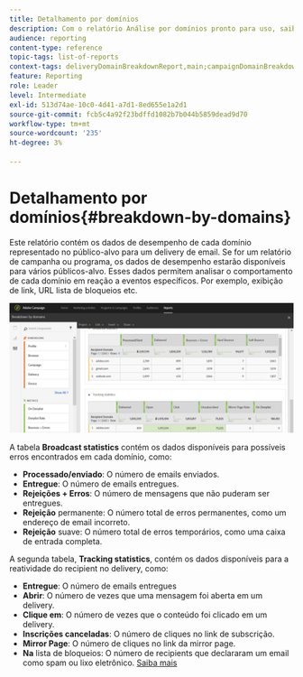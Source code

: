 ```yaml
---
title: Detalhamento por domínios
description: Com o relatório Análise por domínios pronto para uso, saiba mais sobre os dados de desempenho de seus deliveries, dependendo do domínio de cada cliente.
audience: reporting
content-type: reference
topic-tags: list-of-reports
context-tags: deliveryDomainBreakdownReport,main;campaignDomainBreakdownReport,main;programDomainBreakdownReport,main
feature: Reporting
role: Leader
level: Intermediate
exl-id: 513d74ae-10c0-4d41-a7d1-8ed655e1a2d1
source-git-commit: fcb5c4a92f23bdffd1082b7b044b5859dead9d70
workflow-type: tm+mt
source-wordcount: '235'
ht-degree: 3%

---
```


# Detalhamento por domínios{#breakdown-by-domains}

Este relatório contém os dados de desempenho de cada domínio representado no público-alvo para um delivery de email. Se for um relatório de campanha ou programa, os dados de desempenho estarão disponíveis para vários públicos-alvo. Esses dados permitem analisar o comportamento de cada domínio em reação a eventos específicos. Por exemplo, exibição de link, URL lista de bloqueios etc.

![](assets/delivery_reports_6.png)

A tabela **Broadcast statistics** contém os dados disponíveis para possíveis erros encontrados em cada domínio, como:

* **Processado/enviado**: O número de emails enviados.
* **Entregue**: O número de emails entregues.
* **Rejeições + Erros**: O número de mensagens que não puderam ser entregues.
* **Rejeição** permanente: O número total de erros permanentes, como um endereço de email incorreto.
* **Rejeição** suave: O número total de erros temporários, como uma caixa de entrada completa.

A segunda tabela, **Tracking statistics**, contém os dados disponíveis para a reatividade do recipient no delivery, como:

* **Entregue**: O número de emails entregues
* **Abrir**: O número de vezes que uma mensagem foi aberta em um delivery.
* **Clique em**: O número de vezes que o conteúdo foi clicado em um delivery.
* **Inscrições canceladas**: O número de cliques no link de subscrição.
* **Mirror Page**: O número de cliques no link da mirror page.
* **Na** lista de bloqueios: O número de recipients que declararam um email como spam ou lixo eletrônico. [Saiba mais](../../audiences/using/about-opt-in-and-opt-out-in-campaign.md)

